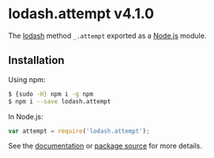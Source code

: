# lodash.attempt v4.1.0

The [lodash](https://lodash.com/) method `_.attempt` exported as a [Node.js](https://nodejs.org/) module.

## Installation

Using npm:
```bash
$ {sudo -H} npm i -g npm
$ npm i --save lodash.attempt
```

In Node.js:
```js
var attempt = require('lodash.attempt');
```

See the [documentation](https://lodash.com/docs#attempt) or [package source](https://github.com/lodash/lodash/blob/4.1.0-npm-packages/lodash.attempt) for more details.
